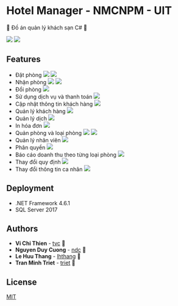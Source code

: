 # Hotel Manager - NMCNPM - UIT

🏩 Đồ án quản lý khách sạn C# 💖

![](Image/Page-57-Image-21.png)
![](Image/Page-58-Image-22.png)
## Features
* Đặt phòng
![](Image/Page-63-Image-24.jpg)
![](Image/Page-66-Image-25.jpg)
* Nhận phòng
![](Image/Page-68-Image-26.jpg)
![](Image/Page-73-Image-28.jpg)
* Đổi phòng
![](Image/Page-75-Image-29.jpg)
* Sử dụng dịch vụ và thanh toán
![](Image/Page-102-Image-46.jpg)
* Cập nhật thông tin khách hàng
![](Image/Page-77-Image-30.jpg)
* Quản lý khách hàng
![](Image/Page-105-Image-47.jpg)
* Quản lý dịch 
![](Image/Page-96-Image-42.jpg)
* In hóa đơn
![](Image/Page-95-Image-41.jpg)
* Quản phòng và loại phòng
![](Image/Page-80-Image-32.jpg)
![](Image/Page-84-Image-34.jpg)
* Quản lý nhân viên
![](Image/Page-85-Image-35.jpg)
* Phân quyền
![](Image/Page-90-Image-37.jpg)
* Báo cáo doanh thu theo từng loại phòng
![](Image/Page-79-Image-31.jpg)
* Thay đổi quy định
![](Image/Page-110-Image-49.jpg)
* Thay đổi thông tin ca nhân
![](Image/Page-61-Image-23.jpg)

## Deployment
* .NET Framework 4.6.1
* SQL Server 2017
## Authors

* **Vi Chi Thien** - [tvc](https://github.com/tvc12) 🐶
* **Nguyen Duy Cuong** - [ndc](https://github.com/ndc07) 💎
* **Le Huu Thang** - [lhthang](https://github.com/lhthang) 🐷
* **Tran Minh Triet** - [triet](https://github.com/triet1213) 🐶

## License

[MIT](https://github.com/tvc12/HotelManager/blob/master/LICENSE)
